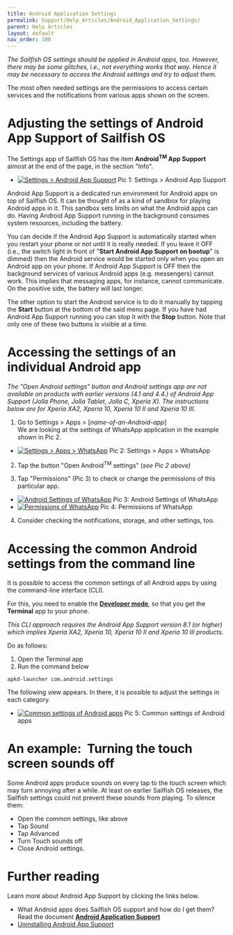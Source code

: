 ```yaml
---
title: Android Application Settings
permalink: Support/Help_Articles/Android_Application_Settings/
parent: Help Articles
layout: default
nav_order: 100
---
```



_The Sailfish OS settings should be applied in Android apps, too. However, there may be some glitches, i.e., not everything works that way. Hence it may be necessary to access the Android settings and try to adjust them._

The most often needed settings are the permissions to access certain services and the notifications from various apps shown on the screen.

# Adjusting the settings of Android App Support of Sailfish OS

The Settings app of Sailfish OS has the item **Android<sup>TM</sup> App Support** almost at the end of the page, in the section "Info".

<div class="flex-images" markdown="1">

* <a href="Android_App_Support_in_Settings.png" class="narrow-image"><img src="Android_App_Support_in_Settings.png" alt="Settings > Android App Support"></a>
  <span class="md_figcaption">
    Pic 1: Settings > Android App Support
  </span>
</div>


Android App Support is a dedicated run environment for Android apps on top of Sailfish OS. It can be thought of as a kind of sandbox for playing Android apps in it. This sandbox sets limits on what the Android apps can do. Having Android App Support running in the background consumes system resources, including the battery.

You can decide if the Android App Support is automatically started when you restart your phone or not until it is really needed. If you leave it OFF (i.e., the switch light in front of "**Start Android App Support on bootup**" is dimmed) then the Android service would be started only when you open an Android app on your phone. If Android App Support is OFF then the background services of various Android apps (e.g. messengers) cannot work. This implies that messaging apps, for instance, cannot communicate. On the positive side, the battery will last longer.

The other option to start the Android service is to do it manually by tapping the **Start** button at the bottom of the said menu page. If you have had Android App Support running you can stop it with the **Stop** button. Note that only one of these two buttons is visible at a time.


# Accessing the settings of an individual Android app

_The "Open Android settings" button and Android settings app are not available on products with earlier versions (4.1 and 4.4.) of Android App Support (Jolla Phone, Jolla Tablet, Jolla C, Xperia X). The instructions below are for Xperia XA2, Xperia 10, Xperia 10 II and Xperia 10 III_.

1) Go to Settings > Apps > \[_name-of-an-Android-app_\]<br>
We are looking at the settings of WhatsApp application in the example shown in Pic 2.

<div class="flex-images" markdown="1">

* <a href="Settings_Apps_WhatsApp.png" class="narrow-image"><img src="Settings_Apps_WhatsApp.png" alt="Settings > Apps > WhatsApp"></a>
  <span class="md_figcaption">
    Pic 2: Settings > Apps > WhatsApp
  </span>
</div>

  
2) Tap the button "Open Android<sup>TM</sup> settings" (_see Pic 2 above)_

3) Tap "Permissions" (Pic 3) to check or change the permissions of this particular app.

<div class="flex-images" markdown="1">

* <a href="Android_Settings_of_WhatsApp.png"><img src="Android_Settings_of_WhatsApp.png" alt="Android Settings of WhatsApp"></a>
  <span class="md_figcaption">
    Pic 3: Android Settings of WhatsApp
  </span>
* <a href="Android_Permissions_of_WhatsApp.png"><img src="Android_Permissions_of_WhatsApp.png" alt="Permissions of WhatsApp"></a>
  <span class="md_figcaption">
    Pic 4: Permissions of WhatsApp
  </span>
</div>

 
  
4) Consider checking the notifications, storage, and other settings, too.

# Accessing the common Android settings from the command line

It is possible to access the common settings of all Android apps by using the command-line interface (CLI).

For this, you need to enable the [**Developer mode**](/Support/Help_Articles/Enabling_Developer_Mode/), so that you get the **Terminal** app to your phone.

_This CLI approach requires the Android App Support version 8.1 (or higher) which implies Xperia XA2, Xperia 10, Xperia 10 II and Xperia 10 III products._

Do as follows:

1) Open the Terminal app<br>
2) Run the command below
```
apkd-launcher com.android.settings
```

The following view appears. In there, it is possible to adjust the settings in each category.

<div class="flex-images" markdown="1">

* <a href="Android_Apps_Common_Settings.png" class="narrow-image"><img src="Android_Apps_Common_Settings.png" alt="Common settings of Android apps"></a>
  <span class="md_figcaption">
    Pic 5: Common settings of Android apps
  </span>
</div> 
  
  

# An example:  Turning the touch screen sounds off

Some Android apps produce sounds on every tap to the touch screen which may turn annoying after a while. At least on earlier Sailfish OS releases, the Sailfish settings could not prevent these sounds from playing. To silence them:

* Open the common settings, like above
* Tap Sound
* Tap Advanced
* Turn Touch sounds off
* Close Android settings.

# Further reading

Learn more about Android App Support by clicking the links below.

* What Android apps does Sailfish OS support and how do I get them? Read the document **[Android Application Support](/Support/Help_Articles/Android_Application_Support/)**
* [Uninstalling Android App Support](https://jolla.zendesk.com/hc/en-us/articles/360015459134)



